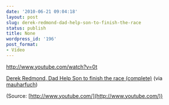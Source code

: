 ```yaml
---
date: '2010-06-21 09:04:18'
layout: post
slug: derek-redmond-dad-help-son-to-finish-the-race
status: publish
title: None
wordpress_id: '196'
post_format:
- Vídeo
---
```


http://www.youtube.com/watch?v=0t


[Derek Redmond, Dad Help Son to finish the race (complete)](http://www.youtube.com/watch?v=0t-NAum8kY8&feature=related) (via [mauharfuch](http://youtube.com/user/mauharfuch))

(Source: [http://www.youtube.com/](http://www.youtube.com/))
